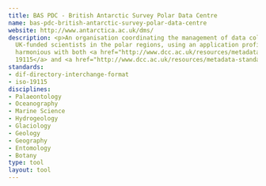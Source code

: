 ```yaml
---
title: BAS PDC - British Antarctic Survey Polar Data Centre
name: bas-pdc-british-antarctic-survey-polar-data-centre
website: http://www.antarctica.ac.uk/dms/
description: <p>An organisation coordinating the management of data collected by
  UK-funded scientists in the polar regions, using an application profile that is
  harmonious with both <a href="http://www.dcc.ac.uk/resources/metadata-standards/iso-19115">ISO
  19115</a> and <a href="http://www.dcc.ac.uk/resources/metadata-standards/dif-directory-interchange-format">DIF</a>.</p>
standards:
- dif-directory-interchange-format
- iso-19115
disciplines:
- Palaeontology
- Oceanography
- Marine Science
- Hydrogeology
- Glaciology
- Geology
- Geography
- Entomology
- Botany
type: tool
layout: tool
---
```


